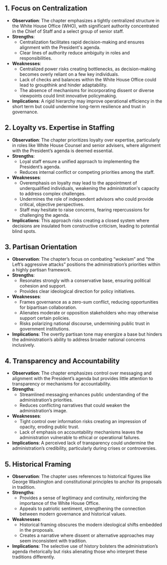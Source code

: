 ## **1. Focus on Centralization**
- **Observation**: The chapter emphasizes a tightly centralized structure in the White House Office (WHO), with significant authority concentrated in the Chief of Staff and a select group of senior staff.
- **Strengths**:
  - Centralization facilitates rapid decision-making and ensures alignment with the President's agenda.
  - Clear lines of authority reduce ambiguity in roles and responsibilities.
- **Weaknesses**:
  - Centralized power risks creating bottlenecks, as decision-making becomes overly reliant on a few key individuals.
  - Lack of checks and balances within the White House Office could lead to groupthink and hinder adaptability.
  - The absence of mechanisms for incorporating dissent or diverse viewpoints could limit innovative policymaking.
- **Implications**: A rigid hierarchy may improve operational efficiency in the short term but could undermine long-term resilience and trust in governance.


## **2. Loyalty vs. Expertise in Staffing**
- **Observation**: The chapter prioritizes loyalty over expertise, particularly in roles like White House Counsel and senior advisers, where alignment with the President’s agenda is deemed essential.
- **Strengths**:
  - Loyal staff ensure a unified approach to implementing the President’s agenda.
  - Reduces internal conflict or competing priorities among the staff.
- **Weaknesses**:
  - Overemphasis on loyalty may lead to the appointment of underqualified individuals, weakening the administration's capacity to address complex challenges.
  - Undermines the role of independent advisors who could provide critical, objective perspectives.
  - Staff may hesitate to raise concerns, fearing repercussions for challenging the agenda.
- **Implications**: This approach risks creating a closed system where decisions are insulated from constructive criticism, leading to potential blind spots.


## **3. Partisan Orientation**
- **Observation**: The chapter’s focus on combating “wokeism” and “the Left’s aggressive attacks” positions the administration’s priorities within a highly partisan framework.
- **Strengths**:
  - Resonates strongly with a conservative base, ensuring political cohesion and support.
  - Provides clear ideological direction for policy initiatives.
- **Weaknesses**:
  - Frames governance as a zero-sum conflict, reducing opportunities for bipartisan collaboration.
  - Alienates moderate or opposition stakeholders who may otherwise support certain policies.
  - Risks polarizing national discourse, undermining public trust in government institutions.
- **Implications**: The overtly partisan tone may energize a base but hinders the administration’s ability to address broader national concerns inclusively.


## **4. Transparency and Accountability**
- **Observation**: The chapter emphasizes control over messaging and alignment with the President’s agenda but provides little attention to transparency or mechanisms for accountability.
- **Strengths**:
  - Streamlined messaging enhances public understanding of the administration’s priorities.
  - Reduces conflicting narratives that could weaken the administration’s image.
- **Weaknesses**:
  - Tight control over information risks creating an impression of opacity, eroding public trust.
  - Lack of emphasis on accountability mechanisms leaves the administration vulnerable to ethical or operational failures.
- **Implications**: A perceived lack of transparency could undermine the administration’s credibility, particularly during crises or controversies.


## **5. Historical Framing**
- **Observation**: The chapter uses references to historical figures like George Washington and constitutional principles to anchor its proposals in tradition.
- **Strengths**:
  - Provides a sense of legitimacy and continuity, reinforcing the importance of the White House Office.
  - Appeals to patriotic sentiment, strengthening the connection between modern governance and historical values.
- **Weaknesses**:
  - Historical framing obscures the modern ideological shifts embedded in the proposals.
  - Creates a narrative where dissent or alternative approaches may seem inconsistent with tradition.
- **Implications**: The selective use of history bolsters the administration’s agenda rhetorically but risks alienating those who interpret these traditions differently.
